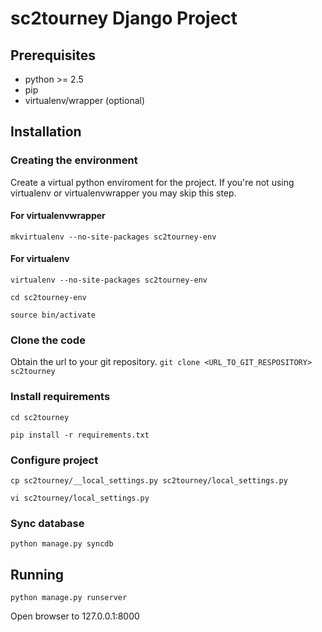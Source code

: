 # sc2tourney Django Project #
## Prerequisites ##

- python >= 2.5
- pip
- virtualenv/wrapper (optional)

## Installation ##
### Creating the environment ###
Create a virtual python enviroment for the project.
If you're not using virtualenv or virtualenvwrapper you may skip this step.

#### For virtualenvwrapper ####
```mkvirtualenv --no-site-packages sc2tourney-env```

#### For virtualenv ####
```virtualenv --no-site-packages sc2tourney-env```

```cd sc2tourney-env```

```source bin/activate```

### Clone the code ###
Obtain the url to your git repository.
```git clone <URL_TO_GIT_RESPOSITORY> sc2tourney```

### Install requirements ###
```cd sc2tourney```

```pip install -r requirements.txt```

### Configure project ###
```cp sc2tourney/__local_settings.py sc2tourney/local_settings.py```

```vi sc2tourney/local_settings.py```

### Sync database ###
```python manage.py syncdb```

## Running ##
```python manage.py runserver```

Open browser to 127.0.0.1:8000
